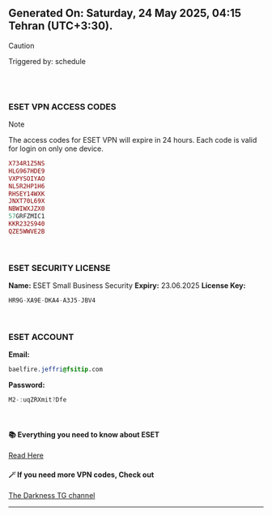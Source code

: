 ## Generated On: Saturday, 24 May 2025, 04:15 Tehran (UTC+3:30).

> [!CAUTION]
> Triggered by: schedule

<br><br>

### ESET VPN ACCESS CODES

> [!NOTE]
> The access codes for ESET VPN will expire in 24 hours.
> Each code is valid for login on only one device.

```ruby
X734R1Z5NS
HLG967HDE9
VXPYSOIYAO
NL5R2HP1H6
RHSEY14WXK
JNXT70L69X
NBWIWXJZX0
57GRFZMIC1
KKR232S940
QZE5WWVE2B
```

<br>

### ESET SECURITY LICENSE

**Name:** ESET Small Business Security
**Expiry:** 23.06.2025
**License Key:**

```POV-Ray SDL
HR9G-XA9E-DKA4-A3J5-JBV4
```

<br>

### ESET ACCOUNT

**Email:**

```CSS
baelfire.jeffri@fsitip.com
```

**Password:**

```POV-Ray SDL
M2-:uqZRXmit?Dfe
```

<br>

#### 📚 Everything you need to know about ESET

[Read Here](https://t.me/F_NiREvil/2113)

#### 🪄 If you need more VPN codes, Check out

[The Darkness TG channel](https://t.me/Eset_key_trial)

---

<br><br>


